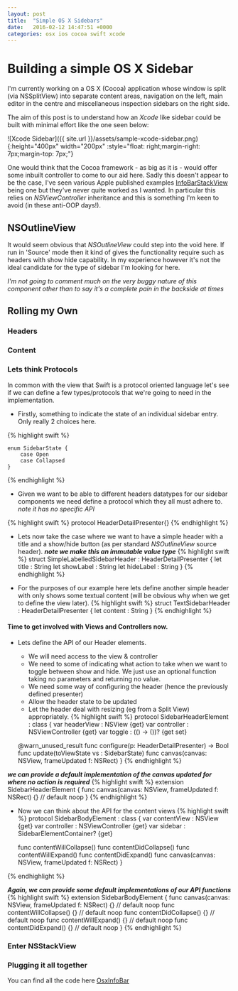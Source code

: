 ```yaml
---
layout: post
title:  "Simple OS X Sidebars"
date:   2016-02-12 14:47:51 +0000
categories: osx ios cocoa swift xcode
---
```


# Building a simple OS X Sidebar

I'm currently working on a OS X (Cocoa) application whose window is split (via NSSplitView) into separate content areas, navigation on the left, main editor in the centre and miscellaneous inspection sidebars on the right side. 

The aim of this post is to understand how an *Xcode* like sidebar could be built with minimal effort like the one seen below: 

![Xcode Sidebar]({{ site.url }}/assets/sample-xcode-sidebar.png){:height="400px" width="200px" :style="float: right;margin-right: 7px;margin-top: 7px;"} 

One would think that the Cocoa framework - as big as it is - would offer some inbuilt controller to come to our aid here. Sadly this doesn't appear to be the case, I've seen various Apple published examples [InfoBarStackView][1] being one but they've never quite worked as I wanted. In particular this relies on *NSViewController* inheritance and this is something I'm keen to avoid (in these anti-OOP days!).


[1]: https://developer.apple.com/library/mac/samplecode/InfoBarStackView/Introduction/Intro.html "InfoBarStackView"

## NSOutlineView 

It would seem obvious that *NSOutlineView* could step into the void here. If run in 'Source' mode then it kind of gives the functionality require such as headers with show hide capability. In my experience however it's not the ideal candidate for the type of sidebar I'm looking for here. 

*I'm not going to comment much on the very buggy nature of this component other than to say it's a complete pain in the backside at times*

## Rolling my Own



### Headers

### Content

### Lets think Protocols

In common with the view that Swift is a protocol oriented language let's see if we can define a few types/protocols that we're going to need in the implementation.

- Firstly, something to indicate the state of an individual sidebar entry. Only really 2 choices here.

{% highlight swift %}

    enum SidebarState {
        case Open
        case Collapsed
    }
    
{% endhighlight %}


- Given we want to be able to different headers datatypes for our sidebar components we need define a protocol which they all must adhere to. *note it has no specific API*

{% highlight swift %}
    protocol HeaderDetailPresenter{}
{% endhighlight %}


- Lets now take the case where we want to have a simple header with a title and a show/hide button (as per standard *NSOutlineView* source header). ***note we make this an immutable value type***
{% highlight swift %}
    struct SimpleLabelledSidebarHeader : HeaderDetailPresenter {
        let title       : String
        let showLabel   : String
        let hideLabel   : String
    }
{% endhighlight %}


- For the purposes of our example here lets define another simple header with only shows some textual content (will be obvious why when we get to define the view later).
{% highlight swift %}
    struct TextSidebarHeader  : HeaderDetailPresenter {
        let content : String
    }
{% endhighlight %}

#### Time to get involved with Views and Controllers now.

- Lets define the API of our Header elements.
    - We will need access to the view & controller
    - We need to some of indicating what action to take when we want to toggle between show and hide. We just use an optional function taking no parameters and returning no value.
    - We need some way of configuring the header (hence the previously defined presenter)
    - Allow the header state to be updated
    - Let the header deal with resizing (eg from a Split View) appropriately.
{% highlight swift %}
protocol SidebarHeaderElement : class {
    var headerView   : NSView {get}
    var controller   : NSViewController {get}
    var toggle       : (() -> ())? {get set}
    
    @warn_unused_result func configure(p: HeaderDetailPresenter) -> Bool
    func update(toViewState vs : SidebarState)
    func canvas(canvas: NSView, frameUpdated f: NSRect)
}
{% endhighlight %}

***we can provide a default implementation of the canvas updated for where no action is required***
{% highlight swift %}
extension SidebarHeaderElement {
    func canvas(canvas: NSView, frameUpdated f: NSRect) {} // default noop
}
{% endhighlight %}


- Now we can think about the API for the content views
{% highlight swift %}
protocol SidebarBodyElement : class {
    var contentView : NSView {get}
    var controller  : NSViewController {get}
    var sidebar     : SidebarElementContainer? {get}
    
    func contentWillCollapse()
    func contentDidCollapse()
    func contentWillExpand()
    func contentDidExpand()
    func canvas(canvas: NSView, frameUpdated f: NSRect)
}

{% endhighlight %}

***Again, we can provide some default implementations of our API functions***
{% highlight swift %}
extension SidebarBodyElement {
    func canvas(canvas: NSView, frameUpdated f: NSRect) {} // default noop
    func contentWillCollapse() {} // default noop
    func contentDidCollapse() {} // default noop
    func contentWillExpand() {} // default noop
    func contentDidExpand() {} // default noop
}
{% endhighlight %}





### Enter NSStackView

### Plugging it all together


You can find all the code here [OsxInfoBar][1]

[1]: https://github.com/plumhead/OsxInfoBar "InfoBar"
























